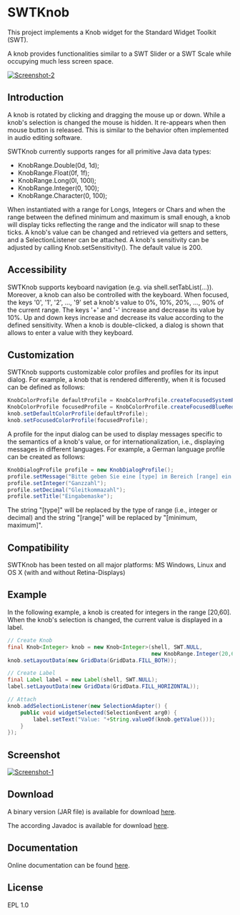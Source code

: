 SWTKnob
====

This project implements a Knob widget for the Standard Widget Toolkit (SWT).

A knob provides functionalities similar to a SWT Slider or a SWT Scale while occupying much less
screen space.

[![Screenshot-2](https://raw.github.com/prasser/swtknob/master/img/screenshot2.png)](https://raw.github.com/prasser/swtknob/master/img/screenshot2.png)

Introduction
------

A knob is rotated by clicking and dragging the mouse up or down. While a knob's selection
is changed the mouse is hidden. It re-appears when then mouse button is released. This is similar
to the behavior often implemented in audio editing software.

SWTKnob currently supports ranges for all primitive Java data types:
* KnobRange.Double(0d, 1d);
* KnobRange.Float(0f, 1f);
* KnobRange.Long(0l, 100l);
* KnobRange.Integer(0, 100);
* KnobRange.Character(0, 100);

When instantiated with a range for Longs, Integers or Chars and when the range between
the defined minimum and maximum is small enough, a knob will display ticks reflecting the
range and the indicator will snap to these ticks. A knob's value can be changed and retrieved 
via getters and setters, and a SelectionListener can be attached. A knob's sensitivity can be 
adjusted by calling Knob.setSensitivity(). The default value is 200.

Accessibility
------
SWTKnob supports keyboard navigation (e.g. via shell.setTabList(...)). Moreover, a knob can also be controlled with the
keyboard. When focused, the keys '0', '1', '2', ..., '9' set a knob's value to 0%, 10%, 20%, ..., 90% of the current range. 
The keys '+' and '-' increase and decrease its value by 10%. Up and down keys increase and decrease its value according to 
the defined sensitivity. When a knob is double-clicked, a dialog is shown that allows to enter a value with they keyboard. 

Customization
------
SWTKnob supports customizable color profiles and profiles for its input dialog. For example, a knob that is rendered differently,
when it is focused can be defined as follows: 

```Java
KnobColorProfile defaultProfile = KnobColorProfile.createFocusedSystemProfile(display);
KnobColorProfile focusedProfile = KnobColorProfile.createFocusedBlueRedProfile(display);
knob.setDefaultColorProfile(defaultProfile);
knob.setFocusedColorProfile(focusedProfile);
```

A profile for the input dialog can be used to display messages specific to the semantics of a knob's value, or for
internationalization, i.e., displaying messages in different languages. For example, a German language profile
can be created as follows:

```Java
KnobDialogProfile profile = new KnobDialogProfile();
profile.setMessage("Bitte geben Sie eine [type] im Bereich [range] ein:");
profile.setInteger("Ganzzahl");
profile.setDecimal("Gleitkommazahl");
profile.setTitle("Eingabemaske");
```

The string "[type]" will be replaced by the type of range (i.e., integer or decimal) and the string "[range]" 
will be replaced by "[minimum, maximum]".

Compatibility
------
SWTKnob has been tested on all major platforms: MS Windows, Linux and OS X (with and without Retina-Displays)

Example
------

In the following example, a knob is created for integers in the range [20,60]. 
When the knob's selection is changed, the current value is displayed in a label.

```Java
// Create Knob
final Knob<Integer> knob = new Knob<Integer>(shell, SWT.NULL, 
                                             new KnobRange.Integer(20,60));
knob.setLayoutData(new GridData(GridData.FILL_BOTH));

// Create Label
final Label label = new Label(shell, SWT.NULL);
label.setLayoutData(new GridData(GridData.FILL_HORIZONTAL));

// Attach
knob.addSelectionListener(new SelectionAdapter() {
	public void widgetSelected(SelectionEvent arg0) {
		label.setText("Value: "+String.valueOf(knob.getValue()));
	}
});    
``` 

Screenshot
------
[![Screenshot-1](https://raw.github.com/prasser/swtknob/master/img/screenshot.png)](https://raw.github.com/prasser/swtknob/master/img/screenshot.png)

Download
------
A binary version (JAR file) is available for download [here](https://rawgithub.com/prasser/swtknob/master/jars/swtknob-1.0.0.jar).

The according Javadoc is available for download [here](https://rawgithub.com/prasser/swtknob/master/jars/swtknob-1.0.0-doc.jar). 

Documentation
------
Online documentation can be found [here](https://rawgithub.com/prasser/swtknob/master/doc/index.html). 

License
------
EPL 1.0